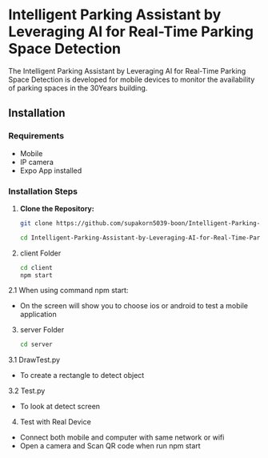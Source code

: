 # Intelligent Parking Assistant by Leveraging AI for Real-Time Parking Space Detection

The Intelligent Parking Assistant by Leveraging AI for Real-Time Parking Space Detection is developed for mobile devices to monitor the availability of parking spaces in the 30Years building.

## Installation

### Requirements 
- Mobile
- IP camera
- Expo App installed

### Installation Steps 
1. **Clone the Repository:**
   
   ```bash
   git clone https://github.com/supakorn5039-boon/Intelligent-Parking-Assistant-by-Leveraging-AI-for-Real-Time-Parking-Space-Detection
   
   cd Intelligent-Parking-Assistant-by-Leveraging-AI-for-Real-Time-Parking-Space-Detection

2. client Folder
   ```bash
   cd client
   npm start

2.1 When using command npm start:
   - On the screen will show you to choose ios or android to test a mobile application 
   
3. server Folder
   ```bash
   cd server
   
 3.1 DrawTest.py
   - To create a rectangle to detect object
     
 3.2 Test.py
   - To look at detect screen

 4. Test with Real Device
  - Connect both mobile and computer with same network or wifi
  - Open a camera and Scan QR code when run npm start


